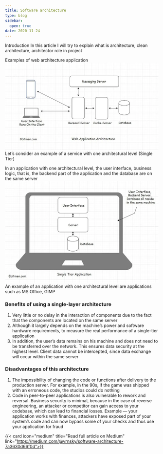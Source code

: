 ```yaml
---
title: Software architecture
type: blog
sidebar:
  open: true
date: 2020-11-24
---
```


Introduction
In this article I will try to explain what is architecture, clean architecture, architector role in project

Examples of web architecture application
![Software architecture](software-architecture-1.png)
Let’s consider an example of a service with one architectural level (Single Tier)

In an application with one architectural level, the user interface, business logic, that is, the backend part of the application and the database are on the same server
![Software Architecture 2](software-architecture-2.png)
An example of an application with one architectural level are applications such as MS Office, GIMP

### Benefits of using a single-layer architecture

1. Very little or no delay in the interaction of components due to the fact that the components are located on the same server
2. Although it largely depends on the machine’s power and software hardware requirements, to measure the real performance of a single-tier application
3. In addition, the user’s data remains on his machine and does not need to be transferred over the network. This ensures data security at the highest level. Client data cannot be intercepted, since data exchange will occur within the same server

### Disadvantages of this architecture
1. The impossibility of changing the code or functions after delivery to the production server. For example, in the 90s, if the game was shipped with an erroneous code, the studios could do nothing
2. Code in peer-to-peer applications is also vulnerable to rework and reversal. Business security is minimal, because in the case of reverse engineering, an attacker or competitor can gain access to your codebase, which can lead to financial losses. Example — your application works with finances, attackers have exposed part of your system’s code and can now bypass some of your checks and thus use your application for fraud

{{< card icon="medium" title="Read full article on Medium" link="https://medium.com/@vrnsky/software-architecture-7a3630d66f0d">}}